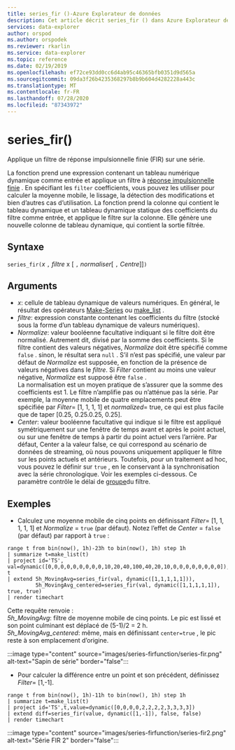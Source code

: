 ```yaml
---
title: series_fir ()-Azure Explorateur de données
description: Cet article décrit series_fir () dans Azure Explorateur de données.
services: data-explorer
author: orspod
ms.author: orspodek
ms.reviewer: rkarlin
ms.service: data-explorer
ms.topic: reference
ms.date: 02/19/2019
ms.openlocfilehash: ef72ce93dd0cc6d4ab95c46365bfb0351d9d565a
ms.sourcegitcommit: 09da3f26b4235368297b8b9b604d4282228a443c
ms.translationtype: MT
ms.contentlocale: fr-FR
ms.lasthandoff: 07/28/2020
ms.locfileid: "87343972"
---
```

# <a name="series_fir"></a>series_fir()

Applique un filtre de réponse impulsionnelle finie (FIR) sur une série.  

La fonction prend une expression contenant un tableau numérique dynamique comme entrée et applique un filtre à [réponse impulsionnelle finie](https://en.wikipedia.org/wiki/Finite_impulse_response) . En spécifiant les `filter` coefficients, vous pouvez les utiliser pour calculer la moyenne mobile, le lissage, la détection des modifications et bien d’autres cas d’utilisation. La fonction prend la colonne qui contient le tableau dynamique et un tableau dynamique statique des coefficients du filtre comme entrée, et applique le filtre sur la colonne. Elle génère une nouvelle colonne de tableau dynamique, qui contient la sortie filtrée.  

## <a name="syntax"></a>Syntaxe

`series_fir(`*x* `,` *filtre* x [ `,` *normaliser*[ `,` *Centre*]]`)`

## <a name="arguments"></a>Arguments

* *x*: cellule de tableau dynamique de valeurs numériques. En général, le résultat des opérateurs [Make-Series](make-seriesoperator.md) ou [make_list](makelist-aggfunction.md) .
* *filtre*: expression constante contenant les coefficients du filtre (stocké sous la forme d’un tableau dynamique de valeurs numériques).
* *Normalize*: valeur booléenne facultative indiquant si le filtre doit être normalisé. Autrement dit, divisé par la somme des coefficients. Si le filtre contient des valeurs négatives, *Normalize* doit être spécifié comme `false` . sinon, le résultat sera `null` . S’il n’est pas spécifié, une valeur par défaut de *Normalize* est supposée, en fonction de la présence de valeurs négatives dans le *filtre*. Si *Filter* contient au moins une valeur négative, *Normalize* est supposé être `false` .  
La normalisation est un moyen pratique de s’assurer que la somme des coefficients est 1. Le filtre n’amplifie pas ou n’atténue pas la série. Par exemple, la moyenne mobile de quatre emplacements peut être spécifiée par *Filter*= [1, 1, 1, 1] et *normalized*= true, ce qui est plus facile que de taper [0.25, 0.25.0.25, 0.25].
* *Center*: valeur booléenne facultative qui indique si le filtre est appliqué symétriquement sur une fenêtre de temps avant et après le point actuel, ou sur une fenêtre de temps à partir du point actuel vers l’arrière. Par défaut, Center a la valeur false, ce qui correspond au scénario de données de streaming, où nous pouvons uniquement appliquer le filtre sur les points actuels et antérieurs. Toutefois, pour un traitement ad hoc, vous pouvez le définir sur `true` , en le conservant à la synchronisation avec la série chronologique. Voir les exemples ci-dessous. Ce paramètre contrôle le délai de [groupe](https://en.wikipedia.org/wiki/Group_delay_and_phase_delay)du filtre.

## <a name="examples"></a>Exemples

* Calculez une moyenne mobile de cinq points en définissant *Filter*= [1, 1, 1, 1, 1] et *Normalize* = `true` (par défaut). Notez l’effet de *Center* = `false` (par défaut) par rapport à `true` :

<!-- csl: https://help.kusto.windows.net:443/Samples -->
```kusto
range t from bin(now(), 1h)-23h to bin(now(), 1h) step 1h
| summarize t=make_list(t)
| project id='TS', val=dynamic([0,0,0,0,0,0,0,0,0,10,20,40,100,40,20,10,0,0,0,0,0,0,0,0]), t
| extend 5h_MovingAvg=series_fir(val, dynamic([1,1,1,1,1])),
         5h_MovingAvg_centered=series_fir(val, dynamic([1,1,1,1,1]), true, true)
| render timechart
```

Cette requête renvoie :  
*5h_MovingAvg*: filtre de moyenne mobile de cinq points. Le pic est lissé et son point culminant est déplacé de (5-1)/2 = 2 h.  
*5h_MovingAvg_centered*: même, mais en définissant `center=true` , le pic reste à son emplacement d’origine.

:::image type="content" source="images/series-firfunction/series-fir.png" alt-text="Sapin de série" border="false":::

* Pour calculer la différence entre un point et son précédent, définissez *Filter*= [1,-1].

<!-- csl: https://help.kusto.windows.net:443/Samples -->
```kusto
range t from bin(now(), 1h)-11h to bin(now(), 1h) step 1h
| summarize t=make_list(t)
| project id='TS',t,value=dynamic([0,0,0,0,2,2,2,2,3,3,3,3])
| extend diff=series_fir(value, dynamic([1,-1]), false, false)
| render timechart
```

:::image type="content" source="images/series-firfunction/series-fir2.png" alt-text="Série FIR 2" border="false":::
